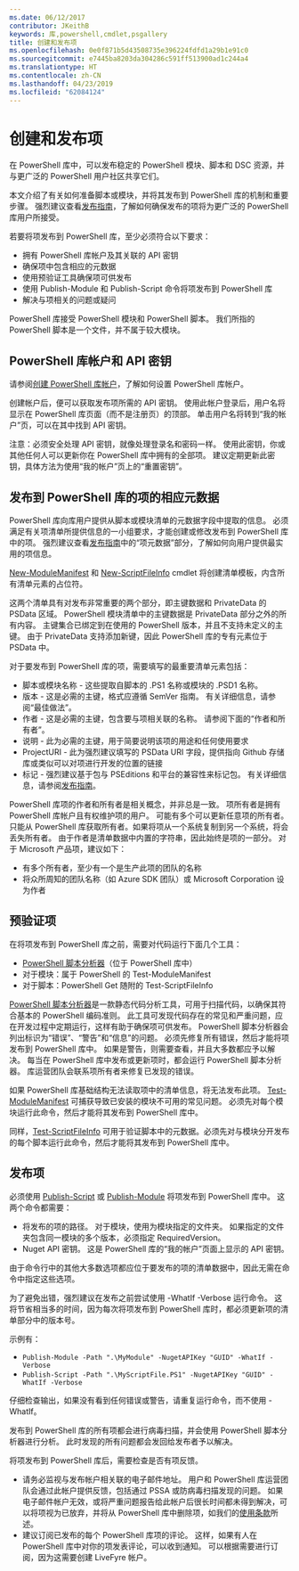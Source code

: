 ```yaml
---
ms.date: 06/12/2017
contributor: JKeithB
keywords: 库,powershell,cmdlet,psgallery
title: 创建和发布项
ms.openlocfilehash: 0e0f871b5d43508735e396224fdfd1a29b1e91c0
ms.sourcegitcommit: e7445ba8203da304286c591ff513900ad1c244a4
ms.translationtype: HT
ms.contentlocale: zh-CN
ms.lasthandoff: 04/23/2019
ms.locfileid: "62084124"
---
```

# <a name="creating-and-publishing-an-item"></a>创建和发布项

在 PowerShell 库中，可以发布稳定的 PowerShell 模块、脚本和 DSC 资源，并与更广泛的 PowerShell 用户社区共享它们。

本文介绍了有关如何准备脚本或模块，并将其发布到 PowerShell 库的机制和重要步骤。 强烈建议查看[发布指南](../../concepts/publishing-guidelines.md)，了解如何确保发布的项将为更广泛的 PowerShell 库用户所接受。

若要将项发布到 PowerShell 库，至少必须符合以下要求：

- 拥有 PowerShell 库帐户及其关联的 API 密钥
- 确保项中包含相应的元数据
- 使用预验证工具确保项可供发布
- 使用 Publish-Module 和 Publish-Script 命令将项发布到 PowerShell 库
- 解决与项相关的问题或疑问

PowerShell 库接受 PowerShell 模块和 PowerShell 脚本。 我们所指的 PowerShell 脚本是一个文件，并不属于较大模块。

## <a name="powershell-gallery-account-and-api-key"></a>PowerShell 库帐户和 API 密钥

请参阅[创建 PowerShell 库帐户](/powershell/gallery/how-to/publishing-packages/creating-an-account)，了解如何设置 PowerShell 库帐户。

创建帐户后，便可以获取发布项所需的 API 密钥。 使用此帐户登录后，用户名将显示在 PowerShell 库页面（而不是注册页）的顶部。 单击用户名将转到“我的帐户”页，可以在其中找到 API 密钥。

注意：必须安全处理 API 密钥，就像处理登录名和密码一样。
使用此密钥，你或其他任何人可以更新你在 PowerShell 库中拥有的全部项。
建议定期更新此密钥，具体方法为使用“我的帐户”页上的“重置密钥”。

## <a name="required-metadata-for-items-published-to-the-powershell-gallery"></a>发布到 PowerShell 库的项的相应元数据

PowerShell 库向库用户提供从脚本或模块清单的元数据字段中提取的信息。 必须满足有关项清单所提供信息的一小组要求，才能创建或修改发布到 PowerShell 库中的项。
强烈建议查看[发布指南](../../concepts/publishing-guidelines.md)中的“项元数据”部分，了解如何向用户提供最实用的项信息。

[New-ModuleManifest](/powershell/module/microsoft.powershell.core/new-modulemanifest) 和 [New-ScriptFileInfo](/powershell/module/PowerShellGet/New-ScriptFileInfo) cmdlet 将创建清单模板，内含所有清单元素的占位符。

这两个清单具有对发布非常重要的两个部分，即主键数据和 PrivateData 的 PSData 区域。 PowerShell 模块清单中的主键数据是 PrivateData 部分之外的所有内容。 主键集合已绑定到在使用的 PowerShell 版本，并且不支持未定义的主键。 由于 PrivateData 支持添加新键，因此 PowerShell 库的专有元素位于 PSData 中。


对于要发布到 PowerShell 库的项，需要填写的最重要清单元素包括：

- 脚本或模块名称 - 这些提取自脚本的 .PS1 名称或模块的 .PSD1 名称。
- 版本 - 这是必需的主键，格式应遵循 SemVer 指南。 有关详细信息，请参阅“最佳做法”。
- 作者 - 这是必需的主键，包含要与项相关联的名称。
请参阅下面的“作者和所有者”。
- 说明 - 此为必需的主键，用于简要说明该项的用途和任何使用要求
- ProjectURI - 此为强烈建议填写的 PSData URI 字段，提供指向 Github 存储库或类似可以对项进行开发的位置的链接
- 标记 - 强烈建议基于包与 PSEditions 和平台的兼容性来标记包。 有关详细信息，请参阅[发布指南](../../concepts/publishing-guidelines.md#tag-your-package-with-the-compatible-pseditions-and-platforms)。

PowerShell 库项的作者和所有者是相关概念，并非总是一致。 项所有者是拥有 PowerShell 库帐户且有权维护项的用户。 可能有多个可以更新任意项的所有者。 只能从 PowerShell 库获取所有者。如果将项从一个系统复制到另一个系统，将会丢失所有者。 由于作者是清单数据中内置的字符串，因此始终是项的一部分。 对于 Microsoft 产品项，建议如下：

- 有多个所有者，至少有一个是生产此项的团队的名称
- 将众所周知的团队名称（如 Azure SDK 团队）或 Microsoft Corporation 设为作者


## <a name="pre-validate-your-item"></a>预验证项

在将项发布到 PowerShell 库之前，需要对代码运行下面几个工具：

- [PowerShell 脚本分析器](https://www.powershellgallery.com/packages/PSScriptAnalyzer/)（位于 PowerShell 库中）
- 对于模块：属于 PowerShell 的 Test-ModuleManifest
- 对于脚本：PowerShell Get 随附的 Test-ScriptFileInfo

[PowerShell 脚本分析器](https://www.powershellgallery.com/packages/PSScriptAnalyzer/)是一款静态代码分析工具，可用于扫描代码，以确保其符合基本的 PowerShell 编码准则。 此工具可发现代码存在的常见和严重问题，应在开发过程中定期运行，这样有助于确保项可供发布。 PowerShell 脚本分析器会列出标识为“错误”、“警告”和“信息”的问题。 必须先修复所有错误，然后才能将项发布到 PowerShell 库中。 如果是警告，则需要查看，并且大多数都应予以解决。 每当在 PowerShell 库中发布或更新项时，都会运行 PowerShell 脚本分析器。 库运营团队会联系项所有者来修复已发现的错误。

如果 PowerShell 库基础结构无法读取项中的清单信息，将无法发布此项。
[Test-ModuleManifest](/powershell/module/microsoft.powershell.core/test-modulemanifest) 可捕获导致已安装的模块不可用的常见问题。 必须先对每个模块运行此命令，然后才能将其发布到 PowerShell 库中。

同样，[Test-ScriptFileInfo](/powershell/module/PowerShellGet/test-scriptfileinfo) 可用于验证脚本中的元数据。必须先对与模块分开发布的每个脚本运行此命令，然后才能将其发布到 PowerShell 库中。


## <a name="publishing-items"></a>发布项

必须使用 [Publish-Script](/powershell/module/PowerShellGet/publish-script) 或 [Publish-Module](/powershell/module/PowerShellGet/publish-module) 将项发布到 PowerShell 库中。 这两个命令都需要：

- 将发布的项的路径。 对于模块，使用为模块指定的文件夹。 如果指定的文件夹包含同一模块的多个版本，必须指定 RequiredVersion。
- Nuget API 密钥。 这是 PowerShell 库的“我的帐户”页面上显示的 API 密钥。

由于命令行中的其他大多数选项都应位于要发布的项的清单数据中，因此无需在命令中指定这些选项。

为了避免出错，强烈建议在发布之前尝试使用 -WhatIf -Verbose 运行命令。 这将节省相当多的时间，因为每次将项发布到 PowerShell 库时，都必须更新项的清单部分中的版本号。

示例有：

* `Publish-Module -Path ".\MyModule" -NugetAPIKey "GUID" -WhatIf -Verbose`
* `Publish-Script -Path ".\MyScriptFile.PS1" -NugetAPIKey "GUID" -WhatIf -Verbose`

仔细检查输出，如果没有看到任何错误或警告，请重复运行命令，而不使用 -WhatIf。

发布到 PowerShell 库的所有项都会进行病毒扫描，并会使用 PowerShell 脚本分析器进行分析。 此时发现的所有问题都会发回给发布者予以解决。

将项发布到 PowerShell 库后，需要检查是否有项反馈。

- 请务必监视与发布帐户相关联的电子邮件地址。 用户和 PowerShell 库运营团队会通过此帐户提供反馈，包括通过 PSSA 或防病毒扫描发现的问题。 如果电子邮件帐户无效，或将严重问题报告给此帐户后很长时间都未得到解决，可以将项视为已放弃，并将从 PowerShell 库中删除项，如我们的[使用条款](https://www.powershellgallery.com/policies/Terms)所述。
- 建议订阅已发布的每个 PowerShell 库项的评论。 这样，如果有人在 PowerShell 库中对你的项发表评论，可以收到通知。 可以根据需要进行订阅，因为这需要创建 LiveFyre 帐户。
